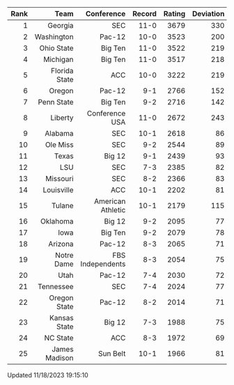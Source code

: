 | Rank  | Team                 | Conference           | Record   | Rating | Deviation |
| ---:  | ---:                 | ---:                 | ---:     | ---:   | ---:      |
| 1     | Georgia              | SEC                  | 11-0     | 3679   | 330       |
| 2     | Washington           | Pac-12               | 10-0     | 3523   | 200       |
| 3     | Ohio State           | Big Ten              | 11-0     | 3522   | 219       |
| 4     | Michigan             | Big Ten              | 11-0     | 3517   | 218       |
| 5     | Florida State        | ACC                  | 10-0     | 3222   | 219       |
| 6     | Oregon               | Pac-12               | 9-1      | 2766   | 152       |
| 7     | Penn State           | Big Ten              | 9-2      | 2716   | 142       |
| 8     | Liberty              | Conference USA       | 11-0     | 2672   | 243       |
| 9     | Alabama              | SEC                  | 10-1     | 2618   | 86        |
| 10    | Ole Miss             | SEC                  | 9-2      | 2544   | 89        |
| 11    | Texas                | Big 12               | 9-1      | 2439   | 93        |
| 12    | LSU                  | SEC                  | 7-3      | 2385   | 82        |
| 13    | Missouri             | SEC                  | 8-2      | 2366   | 83        |
| 14    | Louisville           | ACC                  | 10-1     | 2202   | 81        |
| 15    | Tulane               | American Athletic    | 10-1     | 2179   | 115       |
| 16    | Oklahoma             | Big 12               | 9-2      | 2095   | 77        |
| 17    | Iowa                 | Big Ten              | 9-2      | 2079   | 78        |
| 18    | Arizona              | Pac-12               | 8-3      | 2065   | 71        |
| 19    | Notre Dame           | FBS Independents     | 8-3      | 2054   | 75        |
| 20    | Utah                 | Pac-12               | 7-4      | 2030   | 72        |
| 21    | Tennessee            | SEC                  | 7-4      | 2024   | 77        |
| 22    | Oregon State         | Pac-12               | 8-2      | 2014   | 71        |
| 23    | Kansas State         | Big 12               | 7-3      | 1988   | 75        |
| 24    | NC State             | ACC                  | 8-3      | 1972   | 69        |
| 25    | James Madison        | Sun Belt             | 10-1     | 1966   | 81        |

Updated 11/18/2023 19:15:10
